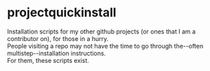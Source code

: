 # projectquickinstall

Installation scripts for my other github projects (or ones that I am a contributor on), for those in a hurry.
\
People visiting a repo may not have the time to go through the--often multistep--installation instructions.
\
For them, these scripts exist.
